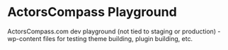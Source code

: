 # ActorsCompass Playground
ActorsCompass.com dev playground (not tied to staging or production) - wp-content files for testing theme building, plugin building, etc. 
